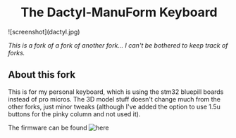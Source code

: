 <h1 align="center">
    <br>
        The Dactyl-ManuForm Keyboard
    <br>
</h1>
![screenshot](dactyl.jpg)

*This is a fork of a fork of another fork... I can't be bothered to keep track of forks.*

## About this fork
This is for my personal keyboard, which is using the stm32 bluepill boards instead of pro micros.
The 3D model stuff doesn't change much from the other forks, just minor tweaks (although I've added the option to use 1.5u buttons for the pinky column and not used it).

The firmware can be found ![here](https://github.com/constantitus/qmk_firmware/tree/master/keyboards/handwired/dactyl_manuform_stm32)
